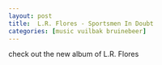 ```yaml
---
layout: post
title:  L.R. Flores - Sportsmen In Doubt
categories: [music vuilbak bruinebeer]
---
```


check out the new album of L.R. Flores
